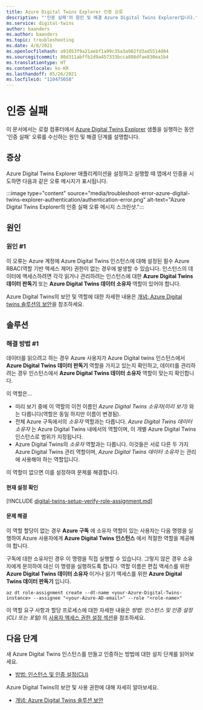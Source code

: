 ```yaml
---
title: Azure Digital Twins Explorer 인증 오류
description: "'인증 실패'의 원인 및 해결 Azure Digital Twins Explorer입니다."
ms.service: digital-twins
author: baanders
ms.author: baanders
ms.topic: troubleshooting
ms.date: 4/8/2021
ms.openlocfilehash: a91053f9a21aebf1a99c35a3a982fd3ad5514d04
ms.sourcegitcommit: 80d311abffb2d9a457333bcca898dfae830ea1b4
ms.translationtype: HT
ms.contentlocale: ko-KR
ms.lasthandoff: 05/26/2021
ms.locfileid: "110475658"
---
```

# <a name="authentication-failed"></a>인증 실패

이 문서에서는 로컬 컴퓨터에서 [Azure Digital Twins Explorer](/samples/azure-samples/digital-twins-explorer/digital-twins-explorer/) 샘플을 실행하는 동안 '인증 실패' 오류를 수신하는 원인 및 해결 단계를 설명합니다. 

## <a name="symptoms"></a>증상

Azure Digital Twins Explorer 애플리케이션을 설정하고 실행할 때 앱에서 인증을 시도하면 다음과 같은 오류 메시지가 표시됩니다.

:::image type="content" source="media/troubleshoot-error-azure-digital-twins-explorer-authentication/authentication-error.png" alt-text="Azure Digital Twins Explorer의 인증 실패 오류 메시지 스크린샷.":::

## <a name="causes"></a>원인

### <a name="cause-1"></a>원인 #1

이 오류는 Azure 계정에 Azure Digital Twins 인스턴스에 대해 설정된 필수 Azure RBAC(역할 기반 액세스 제어) 권한이 없는 경우에 발생할 수 있습니다. 인스턴스의 데이터에 액세스하려면 각각 읽거나 관리하려는 인스턴스에 대한 **Azure Digital Twins 데이터 판독기** 또는 **Azure Digital Twins 데이터 소유자** 역할이 있어야 합니다. 

Azure Digital Twins의 보안 및 역할에 대한 자세한 내용은 [개념: Azure Digital twins 솔루션의 보안](concepts-security.md)을 참조하세요.

## <a name="solutions"></a>솔루션

### <a name="solution-1"></a>해결 방법 #1

데이터를 읽으려고 하는 경우 Azure 사용자가 Azure Digital twins 인스턴스에서 **Azure Digital Twins 데이터 판독기** 역할을 가지고 있는지 확인하고, 데이터를 관리하려는 경우 인스턴스에서 **Azure Digital Twins 데이터 소유자** 역할이 맞는지 확인합니다.

이 역할은...
* 미리 보기 중에 이 역할의 이전 이름인 *Azure Digital Twins 소유자(미리 보기)* 와는 다릅니다(역할은 동일 하지만 이름이 변경됨).
* 전체 Azure 구독에서의 *소유자* 역할과는 다릅니다. *Azure Digital Twins 데이터 소유자* 는 Azure Digital Twins 내에서의 역할이며, 이 개별 Azure Digital Twins 인스턴스로 범위가 지정됩니다.
* Azure Digital Twins의 *소유자* 역할과는 다릅니다. 이것들은 서로 다른 두 가지 Azure Digital Twins 관리 역할이며, *Azure Digital Twins 데이터 소유자* 는 관리에 사용해야 하는 역할입니다.

 이 역할이 없으면 이를 설정하여 문제를 해결합니다.

#### <a name="check-current-setup"></a>현재 설정 확인

[!INCLUDE [digital-twins-setup-verify-role-assignment.md](../../includes/digital-twins-setup-verify-role-assignment.md)]

#### <a name="fix-issues"></a>문제 해결 

이 역할 할당이 없는 경우 **Azure 구독** 에 소유자 역할이 있는 사용자는 다음 명령을 실행하여 Azure 사용자에게 **Azure Digital Twins 인스턴스** 에서 적절한 역할을 제공해야 합니다. 

구독에 대한 소유자인 경우 이 명령을 직접 실행할 수 있습니다. 그렇지 않은 경우 소유자에게 문의하여 대신 이 명령을 실행하도록 합니다. 역할 이름은 편집 액세스를 위한 **Azure Digital Twins 데이터 소유자** 이거나 읽기 액세스를 위한 **Azure Digital Twins 데이터 판독기** 입니다.

```azurecli-interactive
az dt role-assignment create --dt-name <your-Azure-Digital-Twins-instance> --assignee "<your-Azure-AD-email>" --role "<role-name>"
```

이 역할 요구 사항과 할당 프로세스에 대한 자세한 내용은 *방법: 인스턴스 및 인증 설정(CLI 또는 포털)* 의 [사용자 액세스 권한 설정 섹션](how-to-set-up-instance-CLI.md#set-up-user-access-permissions)을 참조하세요.

## <a name="next-steps"></a>다음 단계

새 Azure Digital Twins 인스턴스를 만들고 인증하는 방법에 대한 설치 단계를 읽어보세요.
* [방법: 인스턴스 및 인증 설정(CLI)](how-to-set-up-instance-cli.md)

Azure Digital Twins의 보안 및 사용 권한에 대해 자세히 알아보세요.
* [개념: Azure Digital Twins 솔루션 보안](concepts-security.md)
